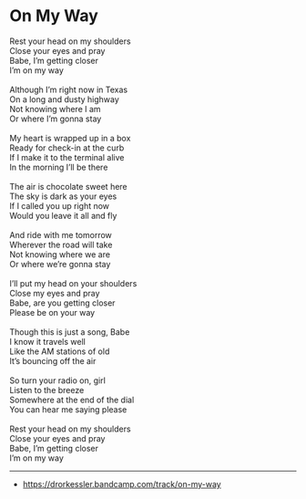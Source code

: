 # On My Way

Rest your head on my shoulders \
Close your eyes and pray\
Babe, I’m getting closer\
I’m on my way\
\
Although I’m right now in Texas\
On a long and dusty highway\
Not knowing where I am\
Or where I’m gonna stay\
\
My heart is wrapped up in a box\
Ready for check-in at the curb\
If I make it to the terminal alive\
In the morning I’ll be there\
\
The air is chocolate sweet here\
The sky is dark as your eyes\
If I called you up right now\
Would you leave it all and fly\
\
And ride with me tomorrow\
Wherever the road will take\
Not knowing where we are\
Or where we’re gonna stay\
\
I’ll put my head on your shoulders\
Close my eyes and pray\
Babe, are you getting closer\
Please be on your way\
\
Though this is just a song, Babe\
I know it travels well\
Like the AM stations of old\
It’s bouncing off the air\
\
So turn your radio on, girl\
Listen to the breeze\
Somewhere at the end of the dial\
You can hear me saying please\
\
Rest your head on my shoulders \
Close your eyes and pray\
Babe, I’m getting closer\
I’m on my way

---
- https://drorkessler.bandcamp.com/track/on-my-way
